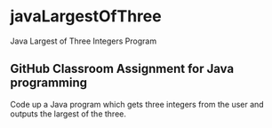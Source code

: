 # javaLargestOfThree
Java Largest of Three Integers Program
## GitHub Classroom Assignment for Java programming

Code up a Java program which gets three integers from the user and outputs the largest of the three.

